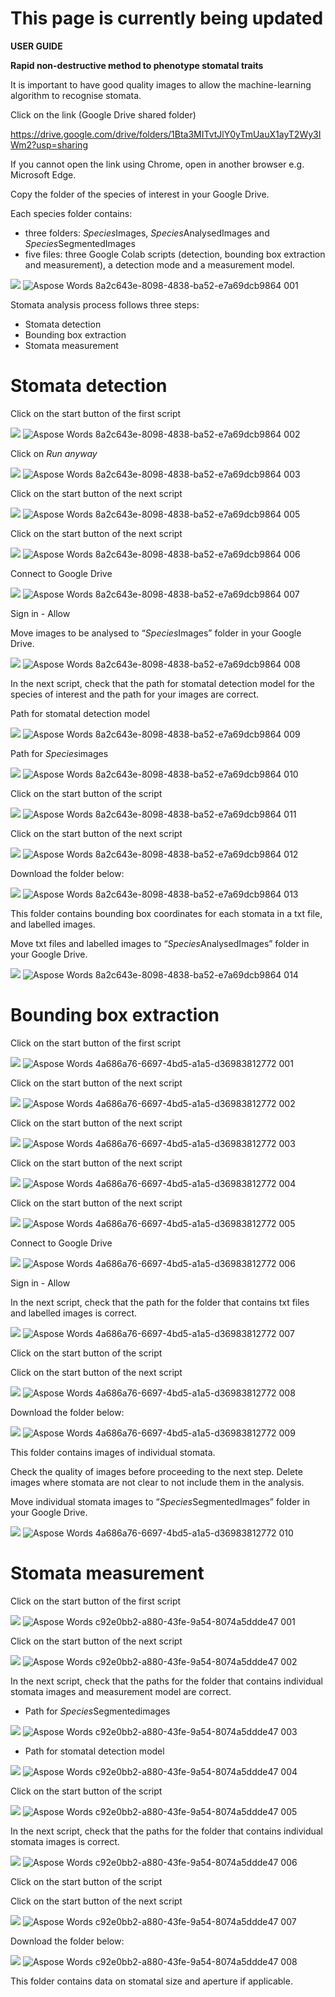 <h1>This page is currently being updated</h1>


**USER GUIDE**

**Rapid non-destructive method to phenotype stomatal traits**

It is important to have good quality images to allow the machine-learning algorithm to recognise stomata.

Click on the link (Google Drive shared folder)

<https://drive.google.com/drive/folders/1Bta3MITvtJlY0yTmUauX1ayT2Wy3IWm2?usp=sharing>

If you cannot open the link using Chrome, open in another browser e.g. Microsoft Edge.

Copy the folder of the species of interest in your Google Drive.

Each species folder contains: 

- three folders: *Species*Images, *Species*AnalysedImages and *Species*SegmentedImages
- five files: three Google Colab scripts (detection, bounding box extraction and measurement), a detection mode and a measurement model.

![](Aspose.Words.8a2c643e-8098-4838-ba52-e7a69dcb9864.001.png)
![Aspose Words 8a2c643e-8098-4838-ba52-e7a69dcb9864 001](https://user-images.githubusercontent.com/116483670/197895468-7c302653-4275-4890-ac51-274af9f22b88.png)

Stomata analysis process follows three steps:

- Stomata detection
- Bounding box extraction
- Stomata measurement

<h1>Stomata detection</h1>

Click on the start button of the first script 

![](Aspose.Words.8a2c643e-8098-4838-ba52-e7a69dcb9864.002.png)
![Aspose Words 8a2c643e-8098-4838-ba52-e7a69dcb9864 002](https://user-images.githubusercontent.com/116483670/197895472-e853fd70-f217-4909-8681-65d18f702a0e.png)

Click on *Run anyway*

![](Aspose.Words.8a2c643e-8098-4838-ba52-e7a69dcb9864.003.png)
![Aspose Words 8a2c643e-8098-4838-ba52-e7a69dcb9864 003](https://user-images.githubusercontent.com/116483670/197895772-96f0fb59-ec80-4436-8917-fa196f18af4f.png)

Click on the start button of the next script

![](Aspose.Words.8a2c643e-8098-4838-ba52-e7a69dcb9864.005.png)
![Aspose Words 8a2c643e-8098-4838-ba52-e7a69dcb9864 005](https://user-images.githubusercontent.com/116483670/197895863-acd6bd38-83bc-495b-81ec-dad86b03f56f.png)

Click on the start button of the next script

![](Aspose.Words.8a2c643e-8098-4838-ba52-e7a69dcb9864.006.png)
![Aspose Words 8a2c643e-8098-4838-ba52-e7a69dcb9864 006](https://user-images.githubusercontent.com/116483670/197895902-96e41ac6-c49f-41fa-8aa5-84cdef958b09.png)

Connect to Google Drive

![](Aspose.Words.8a2c643e-8098-4838-ba52-e7a69dcb9864.007.png)
![Aspose Words 8a2c643e-8098-4838-ba52-e7a69dcb9864 007](https://user-images.githubusercontent.com/116483670/197895917-1d95fa0f-14d0-40af-b833-9a76da96ec21.png)

Sign in - Allow


Move images to be analysed to “*Species*Images” folder in your Google Drive.

![](Aspose.Words.8a2c643e-8098-4838-ba52-e7a69dcb9864.008.png)
![Aspose Words 8a2c643e-8098-4838-ba52-e7a69dcb9864 008](https://user-images.githubusercontent.com/116483670/197895924-74a6341d-22ba-49fc-a5d3-d81c92143156.png)

In the next script, check that the path for stomatal detection model for the species of interest and the path for your images are correct.

Path for stomatal detection model

![](Aspose.Words.8a2c643e-8098-4838-ba52-e7a69dcb9864.009.png)
![Aspose Words 8a2c643e-8098-4838-ba52-e7a69dcb9864 009](https://user-images.githubusercontent.com/116483670/197895931-d78ccba2-1e77-41b2-a3b3-2c3cc0e16ff6.png)

Path for *Species*images

![](Aspose.Words.8a2c643e-8098-4838-ba52-e7a69dcb9864.010.png)
![Aspose Words 8a2c643e-8098-4838-ba52-e7a69dcb9864 010](https://user-images.githubusercontent.com/116483670/197895937-4dbee5ba-58f7-409b-91a8-204f3a3e3e89.png)

Click on the start button of the script

![](Aspose.Words.8a2c643e-8098-4838-ba52-e7a69dcb9864.011.png)
![Aspose Words 8a2c643e-8098-4838-ba52-e7a69dcb9864 011](https://user-images.githubusercontent.com/116483670/197895946-d8fabb78-36b6-4e47-a012-1f44f715dece.png)

Click on the start button of the next script

![](Aspose.Words.8a2c643e-8098-4838-ba52-e7a69dcb9864.012.png)
![Aspose Words 8a2c643e-8098-4838-ba52-e7a69dcb9864 012](https://user-images.githubusercontent.com/116483670/197895959-feed6237-416d-4099-9931-6a593bb08a92.png)

Download the folder below:

![](Aspose.Words.8a2c643e-8098-4838-ba52-e7a69dcb9864.013.png) 
![Aspose Words 8a2c643e-8098-4838-ba52-e7a69dcb9864 013](https://user-images.githubusercontent.com/116483670/197895966-ad7a1e37-996f-4bed-a847-77cadd1f8261.png)

This folder contains bounding box coordinates for each stomata in a txt file, and labelled images. 



Move txt files and labelled images to “*Species*AnalysedImages” folder in your Google Drive.

![](Aspose.Words.8a2c643e-8098-4838-ba52-e7a69dcb9864.014.png)
![Aspose Words 8a2c643e-8098-4838-ba52-e7a69dcb9864 014](https://user-images.githubusercontent.com/116483670/197895976-33f9ec44-0bea-46fb-8bd4-387003d3b712.png)

<h1>Bounding box extraction</h1>

Click on the start button of the first script

![](Aspose.Words.4a686a76-6697-4bd5-a1a5-d36983812772.001.png)
![Aspose Words 4a686a76-6697-4bd5-a1a5-d36983812772 001](https://user-images.githubusercontent.com/116483670/197896379-e430cc4d-62e6-46ff-be8e-a87a470ac7b1.png)

Click on the start button of the next script

![](Aspose.Words.4a686a76-6697-4bd5-a1a5-d36983812772.002.png)
![Aspose Words 4a686a76-6697-4bd5-a1a5-d36983812772 002](https://user-images.githubusercontent.com/116483670/197896385-61a574c4-2fd2-450b-9669-fa969b54ac45.png)

Click on the start button of the next script

![](Aspose.Words.4a686a76-6697-4bd5-a1a5-d36983812772.003.png)
![Aspose Words 4a686a76-6697-4bd5-a1a5-d36983812772 003](https://user-images.githubusercontent.com/116483670/197896387-a2d442b7-8c32-45ad-917b-494c72e00571.png)

Click on the start button of the next script

![](Aspose.Words.4a686a76-6697-4bd5-a1a5-d36983812772.004.png)
![Aspose Words 4a686a76-6697-4bd5-a1a5-d36983812772 004](https://user-images.githubusercontent.com/116483670/197896395-d9afc875-0003-4ef0-a0cb-4c548d918221.png)

Click on the start button of the next script

![](Aspose.Words.4a686a76-6697-4bd5-a1a5-d36983812772.005.png)
![Aspose Words 4a686a76-6697-4bd5-a1a5-d36983812772 005](https://user-images.githubusercontent.com/116483670/197896399-278a02d9-dbb0-4633-b887-197dfc296c1f.png)

Connect to Google Drive 

![](Aspose.Words.4a686a76-6697-4bd5-a1a5-d36983812772.006.png)
![Aspose Words 4a686a76-6697-4bd5-a1a5-d36983812772 006](https://user-images.githubusercontent.com/116483670/197896408-7f040cff-609c-43d9-aec1-d01685a08640.png)

Sign in - Allow

In the next script, check that the path for the folder that contains txt files and labelled images is correct.

![](Aspose.Words.4a686a76-6697-4bd5-a1a5-d36983812772.007.png)
![Aspose Words 4a686a76-6697-4bd5-a1a5-d36983812772 007](https://user-images.githubusercontent.com/116483670/197896432-dbe0658f-1609-4748-a17f-9b60c1aea180.png)

Click on the start button of the script

Click on the start button of the next script

![](Aspose.Words.4a686a76-6697-4bd5-a1a5-d36983812772.008.png) 
![Aspose Words 4a686a76-6697-4bd5-a1a5-d36983812772 008](https://user-images.githubusercontent.com/116483670/197896444-49062b7d-27b6-4ff2-b988-36f787757651.png)

Download the folder below:

![](Aspose.Words.4a686a76-6697-4bd5-a1a5-d36983812772.009.png)
![Aspose Words 4a686a76-6697-4bd5-a1a5-d36983812772 009](https://user-images.githubusercontent.com/116483670/197896452-9160e484-5e64-46bc-ad8c-f4b2e288eed8.png)

This folder contains images of individual stomata.

Check the quality of images before proceeding to the next step. Delete images where stomata are not clear to not include them in the analysis.

Move individual stomata images to “*Species*SegmentedImages” folder in your Google Drive.

![](Aspose.Words.4a686a76-6697-4bd5-a1a5-d36983812772.010.png)
![Aspose Words 4a686a76-6697-4bd5-a1a5-d36983812772 010](https://user-images.githubusercontent.com/116483670/197896456-6a01a15a-413a-4178-bed2-fd116e93414e.png)

<h1>Stomata measurement</h1>

Click on the start button of the first script

![](Aspose.Words.c92e0bb2-a880-43fe-9a54-8074a5ddde47.001.png)
![Aspose Words c92e0bb2-a880-43fe-9a54-8074a5ddde47 001](https://user-images.githubusercontent.com/116483670/197896885-353fbed9-4938-4e5b-95ec-483e6d9d221c.png)

Click on the start button of the next script

![](Aspose.Words.c92e0bb2-a880-43fe-9a54-8074a5ddde47.002.png)
![Aspose Words c92e0bb2-a880-43fe-9a54-8074a5ddde47 002](https://user-images.githubusercontent.com/116483670/197896889-566ac0f5-bee1-4327-a8c6-da0599453f61.png)

In the next script, check that the paths for the folder that contains individual stomata images and measurement model are correct.

- Path for *Species*Segmentedimages

![](Aspose.Words.c92e0bb2-a880-43fe-9a54-8074a5ddde47.003.png)
![Aspose Words c92e0bb2-a880-43fe-9a54-8074a5ddde47 003](https://user-images.githubusercontent.com/116483670/197896895-61d32853-7c9c-40b5-a2c1-5e188d82b47e.png)

- Path for stomatal detection model

![](Aspose.Words.c92e0bb2-a880-43fe-9a54-8074a5ddde47.004.png)
![Aspose Words c92e0bb2-a880-43fe-9a54-8074a5ddde47 004](https://user-images.githubusercontent.com/116483670/197896902-d234cf20-ad5d-4fed-b1f5-c0bbc20a1c1d.png)

Click on the start button of the script

![](Aspose.Words.c92e0bb2-a880-43fe-9a54-8074a5ddde47.005.png)
![Aspose Words c92e0bb2-a880-43fe-9a54-8074a5ddde47 005](https://user-images.githubusercontent.com/116483670/197896907-a949e6e9-407d-4d7f-8baf-5b3243dafcac.png)

In the next script, check that the paths for the folder that contains individual stomata images is correct.

![](Aspose.Words.c92e0bb2-a880-43fe-9a54-8074a5ddde47.006.png)
![Aspose Words c92e0bb2-a880-43fe-9a54-8074a5ddde47 006](https://user-images.githubusercontent.com/116483670/197896916-57d969c8-1f3b-48b8-9f29-c6e975a0b0e6.png)

Click on the start button of the script

Click on the start button of the next script

![](Aspose.Words.c92e0bb2-a880-43fe-9a54-8074a5ddde47.007.png)
![Aspose Words c92e0bb2-a880-43fe-9a54-8074a5ddde47 007](https://user-images.githubusercontent.com/116483670/197896921-38470953-ca2e-443a-b42d-a050c6c6bace.png)

Download the folder below:

![](Aspose.Words.c92e0bb2-a880-43fe-9a54-8074a5ddde47.008.png)
![Aspose Words c92e0bb2-a880-43fe-9a54-8074a5ddde47 008](https://user-images.githubusercontent.com/116483670/197896938-a24f3e7f-1ee5-42c8-9a7e-b86e3ecbd4cf.png)

This folder contains data on stomatal size and aperture if applicable.



